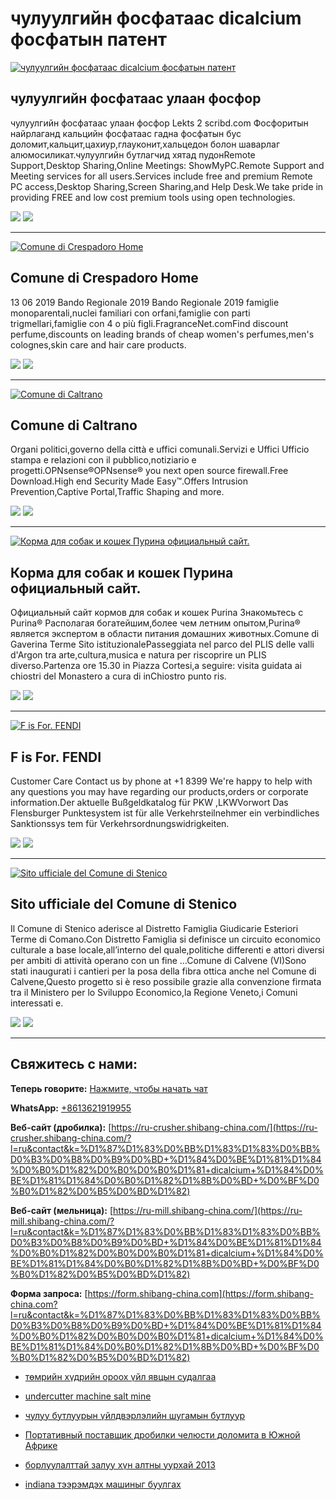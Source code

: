 # чулуулгийн фосфатаас dicalcium фосфатын патент

<a href="https://swt.shibang-china.com/?l=ru&img&k=%D1%87%D1%83%D0%BB%D1%83%D1%83%D0%BB%D0%B3%D0%B8%D0%B9%D0%BD+%D1%84%D0%BE%D1%81%D1%84%D0%B0%D1%82%D0%B0%D0%B0%D1%81+dicalcium+%D1%84%D0%BE%D1%81%D1%84%D0%B0%D1%82%D1%8B%D0%BD+%D0%BF%D0%B0%D1%82%D0%B5%D0%BD%D1%82" target="_blank">![чулуулгийн фосфатаас dicalcium фосфатын патент](http://static.shibang-china.com/all-800x300/841.jpg)</a>

## чулуулгийн фосфатаас улаан фосфор
чулуулгийн фосфатаас улаан фосфор Lekts 2 scribd.com Фосфоритын найрлаганд кальцийн фосфатаас гадна фосфатын бус доломит,кальцит,цахиур,глауконит,хальцедон болон шаварлаг алюмосиликат.чулуулгийн бутлагчид хятад пудонRemote Support,Desktop Sharing,Online Meetings: ShowMyPC.Remote Support and Meeting services for all users.Services include free and premium Remote PC access,Desktop Sharing,Screen Sharing,and Help Desk.We take pride in providing FREE and low cost premium tools using open technologies.


<a href="https://whatsapp.shibangsoft.com/WhatsApp.php" target="_blank" title="WhatsApp">![](http://static.shibang-china.com/icon/whatsapp.png)</a> <a href="https://swt.shibang-china.com/?l=ru&icon&k=%D1%87%D1%83%D0%BB%D1%83%D1%83%D0%BB%D0%B3%D0%B8%D0%B9%D0%BD+%D1%84%D0%BE%D1%81%D1%84%D0%B0%D1%82%D0%B0%D0%B0%D1%81+dicalcium+%D1%84%D0%BE%D1%81%D1%84%D0%B0%D1%82%D1%8B%D0%BD+%D0%BF%D0%B0%D1%82%D0%B5%D0%BD%D1%82" target="_blank">![](http://static.shibang-china.com/icon/chat-ru.png)</a>

---

<a href="https://swt.shibang-china.com/?l=ru&img&k=%D1%87%D1%83%D0%BB%D1%83%D1%83%D0%BB%D0%B3%D0%B8%D0%B9%D0%BD+%D1%84%D0%BE%D1%81%D1%84%D0%B0%D1%82%D0%B0%D0%B0%D1%81+dicalcium+%D1%84%D0%BE%D1%81%D1%84%D0%B0%D1%82%D1%8B%D0%BD+%D0%BF%D0%B0%D1%82%D0%B5%D0%BD%D1%82" target="_blank">![Comune di Crespadoro Home](http://static.shibang-china.com/all-800x300/1177.jpg)</a>

## Comune di Crespadoro Home
13 06 2019 Bando Regionale 2019 Bando Regionale 2019 famiglie monoparentali,nuclei familiari con orfani,famiglie con parti trigmellari,famiglie con 4 o pi&#249; figli.FragranceNet.comFind discount perfume,discounts on leading brands of cheap women's perfumes,men's colognes,skin care and hair care products.


<a href="https://whatsapp.shibangsoft.com/WhatsApp.php" target="_blank" title="WhatsApp">![](http://static.shibang-china.com/icon/whatsapp.png)</a> <a href="https://swt.shibang-china.com/?l=ru&icon&k=%D1%87%D1%83%D0%BB%D1%83%D1%83%D0%BB%D0%B3%D0%B8%D0%B9%D0%BD+%D1%84%D0%BE%D1%81%D1%84%D0%B0%D1%82%D0%B0%D0%B0%D1%81+dicalcium+%D1%84%D0%BE%D1%81%D1%84%D0%B0%D1%82%D1%8B%D0%BD+%D0%BF%D0%B0%D1%82%D0%B5%D0%BD%D1%82" target="_blank">![](http://static.shibang-china.com/icon/chat-ru.png)</a>

---

<a href="https://swt.shibang-china.com/?l=ru&img&k=%D1%87%D1%83%D0%BB%D1%83%D1%83%D0%BB%D0%B3%D0%B8%D0%B9%D0%BD+%D1%84%D0%BE%D1%81%D1%84%D0%B0%D1%82%D0%B0%D0%B0%D1%81+dicalcium+%D1%84%D0%BE%D1%81%D1%84%D0%B0%D1%82%D1%8B%D0%BD+%D0%BF%D0%B0%D1%82%D0%B5%D0%BD%D1%82" target="_blank">![Comune di Caltrano](http://static.shibang-china.com/all-800x300/188.jpg)</a>

## Comune di Caltrano
Organi politici,governo della citt&#224; e uffici comunali.Servizi e Uffici Ufficio stampa e relazioni con il pubblico,notiziario e progetti.OPNsense&#174;OPNsense&#174; you next open source firewall.Free Download.High end Security Made Easy™.Offers Intrusion Prevention,Captive Portal,Traffic Shaping and more.


<a href="https://whatsapp.shibangsoft.com/WhatsApp.php" target="_blank" title="WhatsApp">![](http://static.shibang-china.com/icon/whatsapp.png)</a> <a href="https://swt.shibang-china.com/?l=ru&icon&k=%D1%87%D1%83%D0%BB%D1%83%D1%83%D0%BB%D0%B3%D0%B8%D0%B9%D0%BD+%D1%84%D0%BE%D1%81%D1%84%D0%B0%D1%82%D0%B0%D0%B0%D1%81+dicalcium+%D1%84%D0%BE%D1%81%D1%84%D0%B0%D1%82%D1%8B%D0%BD+%D0%BF%D0%B0%D1%82%D0%B5%D0%BD%D1%82" target="_blank">![](http://static.shibang-china.com/icon/chat-ru.png)</a>

---

<a href="https://swt.shibang-china.com/?l=ru&img&k=%D1%87%D1%83%D0%BB%D1%83%D1%83%D0%BB%D0%B3%D0%B8%D0%B9%D0%BD+%D1%84%D0%BE%D1%81%D1%84%D0%B0%D1%82%D0%B0%D0%B0%D1%81+dicalcium+%D1%84%D0%BE%D1%81%D1%84%D0%B0%D1%82%D1%8B%D0%BD+%D0%BF%D0%B0%D1%82%D0%B5%D0%BD%D1%82" target="_blank">![Корма для собак и кошек Пурина официальный сайт.](http://static.shibang-china.com/all-800x300/1316.jpg)</a>

## Корма для собак и кошек Пурина официальный сайт.
Официальный сайт кормов для собак и кошек Purina Знакомьтесь с Purina&#174; Располагая богатейшим,более чем летним опытом,Purina&#174; является экспертом в области питания домашних животных.Comune di Gaverina Terme Sito istituzionalePasseggiata nel parco del PLIS delle valli d'Argon tra arte,cultura,musica e natura per riscoprire un PLIS diverso.Partenza ore 15.30 in Piazza Cortesi,a seguire: visita guidata ai chiostri del Monastero a cura di inChiostro punto ris.


<a href="https://whatsapp.shibangsoft.com/WhatsApp.php" target="_blank" title="WhatsApp">![](http://static.shibang-china.com/icon/whatsapp.png)</a> <a href="https://swt.shibang-china.com/?l=ru&icon&k=%D1%87%D1%83%D0%BB%D1%83%D1%83%D0%BB%D0%B3%D0%B8%D0%B9%D0%BD+%D1%84%D0%BE%D1%81%D1%84%D0%B0%D1%82%D0%B0%D0%B0%D1%81+dicalcium+%D1%84%D0%BE%D1%81%D1%84%D0%B0%D1%82%D1%8B%D0%BD+%D0%BF%D0%B0%D1%82%D0%B5%D0%BD%D1%82" target="_blank">![](http://static.shibang-china.com/icon/chat-ru.png)</a>

---

<a href="https://swt.shibang-china.com/?l=ru&img&k=%D1%87%D1%83%D0%BB%D1%83%D1%83%D0%BB%D0%B3%D0%B8%D0%B9%D0%BD+%D1%84%D0%BE%D1%81%D1%84%D0%B0%D1%82%D0%B0%D0%B0%D1%81+dicalcium+%D1%84%D0%BE%D1%81%D1%84%D0%B0%D1%82%D1%8B%D0%BD+%D0%BF%D0%B0%D1%82%D0%B5%D0%BD%D1%82" target="_blank">![F is For. FENDI](http://static.shibang-china.com/all-800x300/315.jpg)</a>

## F is For. FENDI
Customer Care Contact us by phone at +1 8399 We're happy to help with any questions you may have regarding our products,orders or corporate information.Der aktuelle Bu&#223;geldkatalog f&#252;r PKW ,LKWVorwort Das Flensburger Punktesystem ist f&#252;r alle Verkehrsteilnehmer ein verbindliches Sanktionssys tem f&#252;r Verkehrsordnungswidrigkeiten.


<a href="https://whatsapp.shibangsoft.com/WhatsApp.php" target="_blank" title="WhatsApp">![](http://static.shibang-china.com/icon/whatsapp.png)</a> <a href="https://swt.shibang-china.com/?l=ru&icon&k=%D1%87%D1%83%D0%BB%D1%83%D1%83%D0%BB%D0%B3%D0%B8%D0%B9%D0%BD+%D1%84%D0%BE%D1%81%D1%84%D0%B0%D1%82%D0%B0%D0%B0%D1%81+dicalcium+%D1%84%D0%BE%D1%81%D1%84%D0%B0%D1%82%D1%8B%D0%BD+%D0%BF%D0%B0%D1%82%D0%B5%D0%BD%D1%82" target="_blank">![](http://static.shibang-china.com/icon/chat-ru.png)</a>

---

<a href="https://swt.shibang-china.com/?l=ru&img&k=%D1%87%D1%83%D0%BB%D1%83%D1%83%D0%BB%D0%B3%D0%B8%D0%B9%D0%BD+%D1%84%D0%BE%D1%81%D1%84%D0%B0%D1%82%D0%B0%D0%B0%D1%81+dicalcium+%D1%84%D0%BE%D1%81%D1%84%D0%B0%D1%82%D1%8B%D0%BD+%D0%BF%D0%B0%D1%82%D0%B5%D0%BD%D1%82" target="_blank">![Sito ufficiale del Comune di Stenico](http://static.shibang-china.com/all-800x300/1361.jpg)</a>

## Sito ufficiale del Comune di Stenico
Il Comune di Stenico aderisce al Distretto Famiglia Giudicarie Esteriori Terme di Comano.Con Distretto Famiglia si definisce un circuito economico culturale a base locale,all’interno del quale,politiche differenti e attori diversi per ambiti di attivit&#224; operano con un fine …Comune di Calvene (VI)Sono stati inaugurati i cantieri per la posa della fibra ottica anche nel Comune di Calvene,Questo progetto si &#232; reso possibile grazie alla convenzione firmata tra il Ministero per lo Sviluppo Economico,la Regione Veneto,i Comuni interessati e.


<a href="https://whatsapp.shibangsoft.com/WhatsApp.php" target="_blank" title="WhatsApp">![](http://static.shibang-china.com/icon/whatsapp.png)</a> <a href="https://swt.shibang-china.com/?l=ru&icon&k=%D1%87%D1%83%D0%BB%D1%83%D1%83%D0%BB%D0%B3%D0%B8%D0%B9%D0%BD+%D1%84%D0%BE%D1%81%D1%84%D0%B0%D1%82%D0%B0%D0%B0%D1%81+dicalcium+%D1%84%D0%BE%D1%81%D1%84%D0%B0%D1%82%D1%8B%D0%BD+%D0%BF%D0%B0%D1%82%D0%B5%D0%BD%D1%82" target="_blank">![](http://static.shibang-china.com/icon/chat-ru.png)</a>

---
## Свяжитесь с нами:

**Теперь говорите:** [Нажмите, чтобы начать чат](https://swt.shibang-china.com?l=ru&contact&k=%D1%87%D1%83%D0%BB%D1%83%D1%83%D0%BB%D0%B3%D0%B8%D0%B9%D0%BD+%D1%84%D0%BE%D1%81%D1%84%D0%B0%D1%82%D0%B0%D0%B0%D1%81+dicalcium+%D1%84%D0%BE%D1%81%D1%84%D0%B0%D1%82%D1%8B%D0%BD+%D0%BF%D0%B0%D1%82%D0%B5%D0%BD%D1%82)

**WhatsApp:**  [+8613621919955](https://whatsapp.shibangsoft.com/WhatsApp.php)

**Веб-сайт (дробилка):** [https://ru-crusher.shibang-china.com/](https://ru-crusher.shibang-china.com/?l=ru&contact&k=%D1%87%D1%83%D0%BB%D1%83%D1%83%D0%BB%D0%B3%D0%B8%D0%B9%D0%BD+%D1%84%D0%BE%D1%81%D1%84%D0%B0%D1%82%D0%B0%D0%B0%D1%81+dicalcium+%D1%84%D0%BE%D1%81%D1%84%D0%B0%D1%82%D1%8B%D0%BD+%D0%BF%D0%B0%D1%82%D0%B5%D0%BD%D1%82)

**Веб-сайт (мельница):** [https://ru-mill.shibang-china.com/](https://ru-mill.shibang-china.com/?l=ru&contact&k=%D1%87%D1%83%D0%BB%D1%83%D1%83%D0%BB%D0%B3%D0%B8%D0%B9%D0%BD+%D1%84%D0%BE%D1%81%D1%84%D0%B0%D1%82%D0%B0%D0%B0%D1%81+dicalcium+%D1%84%D0%BE%D1%81%D1%84%D0%B0%D1%82%D1%8B%D0%BD+%D0%BF%D0%B0%D1%82%D0%B5%D0%BD%D1%82)

**Форма запроса:** [https://form.shibang-china.com](https://form.shibang-china.com?l=ru&contact&k=%D1%87%D1%83%D0%BB%D1%83%D1%83%D0%BB%D0%B3%D0%B8%D0%B9%D0%BD+%D1%84%D0%BE%D1%81%D1%84%D0%B0%D1%82%D0%B0%D0%B0%D1%81+dicalcium+%D1%84%D0%BE%D1%81%D1%84%D0%B0%D1%82%D1%8B%D0%BD+%D0%BF%D0%B0%D1%82%D0%B5%D0%BD%D1%82)

* [төмрийн хүдрийн ороох үйл явцын судалгаа](../128/%D1%82%D3%A9%D0%BC%D1%80%D0%B8%D0%B9%D0%BD%20%D1%85%D2%AF%D0%B4%D1%80%D0%B8%D0%B9%D0%BD%20%D0%BE%D1%80%D0%BE%D0%BE%D1%85%20%D2%AF%D0%B9%D0%BB%20%D1%8F%D0%B2%D1%86%D1%8B%D0%BD%20%D1%81%D1%83%D0%B4%D0%B0%D0%BB%D0%B3%D0%B0%D0%B0.md)

* [undercutter machine salt mine](../128/undercutter%20machine%20salt%20mine.md)

* [чулуу бутлуурын үйлдвэрлэлийн шугамын бутлуур](../128/%D1%87%D1%83%D0%BB%D1%83%D1%83%20%D0%B1%D1%83%D1%82%D0%BB%D1%83%D1%83%D1%80%D1%8B%D0%BD%20%D2%AF%D0%B9%D0%BB%D0%B4%D0%B2%D1%8D%D1%80%D0%BB%D1%8D%D0%BB%D0%B8%D0%B9%D0%BD%20%D1%88%D1%83%D0%B3%D0%B0%D0%BC%D1%8B%D0%BD%20%D0%B1%D1%83%D1%82%D0%BB%D1%83%D1%83%D1%80.md)

* [Портативный поставщик дробилки челюсти доломита в Южной Африке](../126/%D0%9F%D0%BE%D1%80%D1%82%D0%B0%D1%82%D0%B8%D0%B2%D0%BD%D1%8B%D0%B9%20%D0%BF%D0%BE%D1%81%D1%82%D0%B0%D0%B2%D1%89%D0%B8%D0%BA%20%D0%B4%D1%80%D0%BE%D0%B1%D0%B8%D0%BB%D0%BA%D0%B8%20%D1%87%D0%B5%D0%BB%D1%8E%D1%81%D1%82%D0%B8%20%D0%B4%D0%BE%D0%BB%D0%BE%D0%BC%D0%B8%D1%82%D0%B0%20%D0%B2%20%D0%AE%D0%B6%D0%BD%D0%BE%D0%B9%20%D0%90%D1%84%D1%80%D0%B8%D0%BA%D0%B5.md)

* [борлуулалттай залуу хүн алтны уурхай 2013](../129/%D0%B1%D0%BE%D1%80%D0%BB%D1%83%D1%83%D0%BB%D0%B0%D0%BB%D1%82%D1%82%D0%B0%D0%B9%20%D0%B7%D0%B0%D0%BB%D1%83%D1%83%20%D1%85%D2%AF%D0%BD%20%D0%B0%D0%BB%D1%82%D0%BD%D1%8B%20%D1%83%D1%83%D1%80%D1%85%D0%B0%D0%B9%202013.md)

* [indiana тээрэмдэх машиныг буулгах](../127/indiana%20%D1%82%D1%8D%D1%8D%D1%80%D1%8D%D0%BC%D0%B4%D1%8D%D1%85%20%D0%BC%D0%B0%D1%88%D0%B8%D0%BD%D1%8B%D0%B3%20%D0%B1%D1%83%D1%83%D0%BB%D0%B3%D0%B0%D1%85.md)